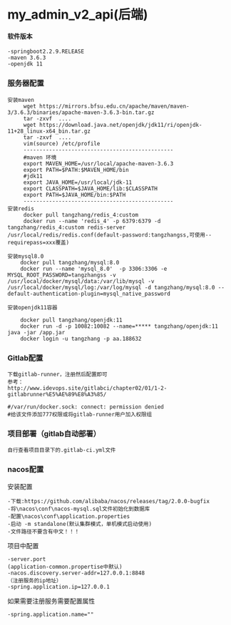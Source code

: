 # my_admin_v2_api(后端)

#### 软件版本
	-springboot2.2.9.RELEASE
	-maven 3.6.3
	-openjdk 11

### 服务器配置
	安装maven
    	 wget https://mirrors.bfsu.edu.cn/apache/maven/maven-3/3.6.3/binaries/apache-maven-3.6.3-bin.tar.gz
    	 tar -zxvf  ....
    	 wget https://download.java.net/openjdk/jdk11/ri/openjdk-11+28_linux-x64_bin.tar.gz
    	 tar -zxvf  ....
		 vim(source) /etc/profile
		 -----------------------------------------------	
		 #maven 环境
		 export MAVEN_HOME=/usr/local/apache-maven-3.6.3
		 export PATH=$PATH:$MAVEN_HOME/bin
	 	 #jdk11
		 export JAVA_HOME=/usr/local/jdk-11
		 export CLASSPATH=$JAVA_HOME/lib:$CLASSPATH
		 export PATH=$JAVA_HOME/bin:$PATH
		 -----------------------------------------------
	安装redis
		 docker pull tangzhang/redis_4:custom
		 docker run --name 'redis_4' -p 6379:6379 -d tangzhang/redis_4:custom redis-server /usr/local/redis/redis.conf(default-password:tangzhangss,可使用--requirepass=xxx覆盖) 
			
	安装mysql8.0
		docker pull tangzhang/mysql:8.0
		docker run --name 'mysql_8.0'  -p 3306:3306 -e MYSQL_ROOT_PASSWORD=tangzhangss -v /usr/local/docker/mysql/data:/var/lib/mysql -v /usr/local/docker/mysql/log:/var/log/mysql -d tangzhang/mysql:8.0 --default-authentication-plugin=mysql_native_password

	安装openjdk11容器	
		
		docker pull tangzhang/openjdk:11
		docker run -d -p 10082:10082 --name=***** tangzhang/openjdk:11 java -jar /app.jar
		docker login -u tangzhang -p aa.188632
		
### Gitlab配置
	下载gitlab-runner，注册然后配置即可
	参考：
	http://www.idevops.site/gitlabci/chapter02/01/1-2-gitlabrunner%E5%AE%89%E8%A3%85/

	#/var/run/docker.sock: connect: permission denied
	#给该文件添加777权限或将gitlab-runner用户加入权限组

### 项目部署（gitlab自动部署）
	自行查看项目目录下的.gitlab-ci.yml文件
	
### nacos配置
安装配置
   
    -下载:https://github.com/alibaba/nacos/releases/tag/2.0.0-bugfix
    -将\nacos\conf\nacos-mysql.sql文件初始化到数据库
    -配置\nacos\conf\application.properties
    -启动 -m standalone(默认集群模式，单机模式启动使用)
    -文件路径不要含有中文！！！
    
项目中配置

    -server.port
    (application-common.propertise中默认)
    -nacos.discovery.server-addr=127.0.0.1:8848
    （注册服务的ip地址）
    -spring.application.ip=127.0.0.1	
    
如果需要注册服务需要配置属性

    -spring.application.name=""    
		  


